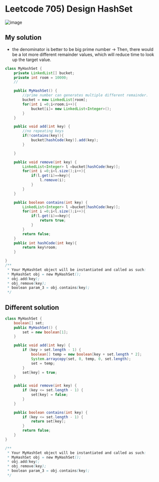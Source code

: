 # Leetcode 705) Design HashSet

![image](https://user-images.githubusercontent.com/37058233/140851644-ad6f3189-0249-4114-81e9-703ed55111c4.png)

## My solution

- the denominator is better to be big prime number -> Then, there would be a lot more different remainder values, which will reduce time to look up the target value.

```java
class MyHashSet {
    private LinkedList[] bucket;
    private int room = 10000;
    //

    public MyHashSet() {
        //prime number can generates multiple different remainder.
        bucket = new LinkedList[room];
        for(int i =0;i<room;i++){
            bucket[i]= new LinkedList<Integer>();
        }
    }

    public void add(int key) {
        //no repeating keys
        if(!contains(key)){
            bucket[hashCode(key)].add(key); 
        }

    }

    public void remove(int key) {
        LinkedList<Integer> l =bucket[hashCode(key)];
        for(int i =0;i<l.size();i++){
            if(l.get(i)==key){
                l.remove(i);
            }
        }
    }

    public boolean contains(int key) {
        LinkedList<Integer> l =bucket[hashCode(key)];
        for(int i =0;i<l.size();i++){
            if(l.get(i)==key){
                return true;
            }
        }
        return false;
    }
    public int hashCode(int key){
        return key%room;
    }

}
/**
 * Your MyHashSet object will be instantiated and called as such:
 * MyHashSet obj = new MyHashSet();
 * obj.add(key);
 * obj.remove(key);
 * boolean param_3 = obj.contains(key);
 */
```

## Different solution



```java
class MyHashSet {
    boolean[] set;
    public MyHashSet() {
        set = new boolean[1];
    }

    public void add(int key) {
        if (key > set.length - 1) {
            boolean[] temp = new boolean[key + set.length * 2];
            System.arraycopy(set, 0, temp, 0, set.length);
            set = temp;
        }
        set[key] = true;
    }

    public void remove(int key) {
        if (key <= set.length - 1) {
            set[key] = false;
        }
    }

    public boolean contains(int key) {
        if (key <= set.length - 1) {
            return set[key];
        }
        return false;
    }
}

/**
 * Your MyHashSet object will be instantiated and called as such:
 * MyHashSet obj = new MyHashSet();
 * obj.add(key);
 * obj.remove(key);
 * boolean param_3 = obj.contains(key);
 */
```

